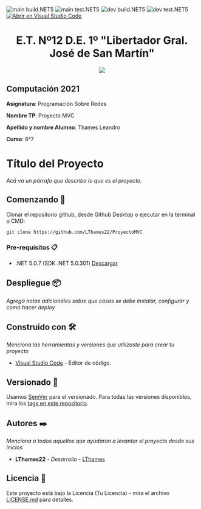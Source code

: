 <!-- Completa abajo cambiando ET12DE1Computacion a tu user|organización y template a tu repo, te recomiendo usar el Find & Replace de tu editor -->
![main build.NET5](https://github.com/LThames22/ProyectoMVC/workflows/main-build.NET5/badge.svg?branch=main) ![main test.NET5](https://github.com/LThames22/ProyectoMVC/workflows/main-test.NET5/badge.svg?branch=main)
![dev build.NET5](https://github.com/LThames22/ProyectoMVC/workflows/dev-build.NET5/badge.svg?branch=dev) ![dev test.NET5](https://github.com/LThames22/ProyectoMVC/workflows/dev-test.NET5/badge.svg?branch=dev)
[![Abrir en Visual Studio Code](https://open.vscode.dev/badges/open-in-vscode.svg)](https://open.vscode.dev/ET12DE1Computacion/simpleTemplateCSharp)
<!-- Borra este comentario y linea después haber cambiado arriba las ocurrencias de tu usuario/repo -->

<h1 align="center">E.T. Nº12 D.E. 1º "Libertador Gral. José de San Martín"</h1>
<p align="center">
  <img src="https://et12.edu.ar/imgs/et12.png">
</p>

## Computación 2021

**Asignatura**: Programación Sobre Redes

**Nombre TP**: Proyecto MVC

**Apellido y nombre Alumno**: Thames Leandro

**Curso**: 6°7

# Título del Proyecto

_Acá va un párrafo que describa lo que es el proyecto._

## Comenzando 🚀

Clonar el repositorio github, desde Github Desktop o ejecutar en la terminal o CMD:
<!-- cambia el link de abajo al de tu repositorio y BORRA ESTE COMENTARIO -->
```
git clone https://github.com/LThames22/ProyectoMVC
```

### Pre-requisitos 📋

- .NET 5.0.7 (SDK .NET 5.0.301) [Descargar](https://dotnet.microsoft.com/download/dotnet/5.0)

## Despliegue 📦

_Agrega notas adicionales sobre que cosas se debe instalar, configurar y como hacer deploy_

## Construido con 🛠️

_Menciona las herramientas y versiones que utilizaste para crear tu proyecto_

* [Visual Studio Code](https://code.visualstudio.com/#alt-downloads) - Editor de código.

## Versionado 📌

Usamos [SemVer](http://semver.org/) para el versionado. Para todas las versiones disponibles, mira los [tags en este repositorio](https://github.com/LThames22/ProyectoMVC/tags).

## Autores ✒️

_Menciona a todos aquellos que ayudaron a levantar el proyecto desde sus inicios_

* **LThames22** - *Desarrollo* - [LThames](https://github.com/LThames22)

## Licencia 📄

Este proyecto está bajo la Licencia (Tu Licencia) - mira el archivo [LICENSE.md](LICENSE.md) para detalles.